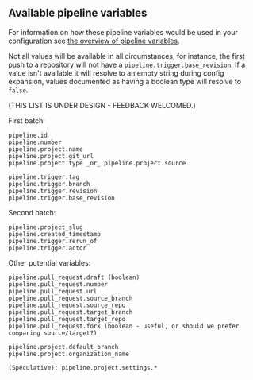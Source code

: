 ## Available pipeline variables

For information on how these pipeline variables would be used in your configuration see [the overview of pipeline variables](pipeline_variables_overview.md).

Not all values will be available in all circumstances, for instance, the first push to a repository will not have a `pipeline.trigger.base_revision`.
If a value isn't available it will resolve to an empty string during config expansion, values documented as having a boolean type will resolve to `false`.


(THIS LIST IS UNDER DESIGN - FEEDBACK WELCOMED.)

First batch:
```
pipeline.id
pipeline.number
pipeline.project.name
pipeline.project.git_url
pipeline.project.type _or_ pipeline.project.source

pipeline.trigger.tag
pipeline.trigger.branch
pipeline.trigger.revision
pipeline.trigger.base_revision
```

Second batch:
```
pipeline.project_slug
pipeline.created_timestamp
pipeline.trigger.rerun_of
pipeline.trigger.actor
```

Other potential variables:
```
pipeline.pull_request.draft (boolean)
pipeline.pull_request.number
pipeline.pull_request.url
pipeline.pull_request.source_branch
pipeline.pull_request.source_repo
pipeline.pull_request.target_branch
pipeline.pull_request.target_repo
pipeline.pull_request.fork (boolean - useful, or should we prefer comparing source/target?)

pipeline.project.default_branch
pipeline.project.organization_name

(Speculative): pipeline.project.settings.*
```
